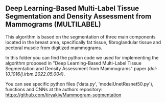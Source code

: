 ## Deep Learning-Based Multi-Label Tissue Segmentation and Density Assessment from Mammograms (MULTILABEL)

This algorithm is based on the segmentation of three main components located in the breast area, specifically fat tissue, fibroglandular tissue and pectoral muscle from digitized mammograms.

In this folder you can find the python code we used for implementing the algorithm proposed in "Deep Learning-Based Multi-Label Tissue Segmentation and Density Assessment from Mammograms" paper _(doi: 10.1016/j.irbm.2022.05.004)_.

You can see specific python files ('data.py', 'modelUnetResnet50.py'), functions and CNNs at the authors repository:
https://github.com/tiryakiv/Mammogram-segmentation

